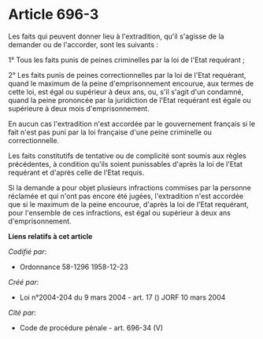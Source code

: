 # Article 696-3

Les faits qui peuvent donner lieu à l'extradition, qu'il s'agisse de la demander ou de l'accorder, sont les suivants :

1° Tous les faits punis de peines criminelles par la loi de l'Etat requérant ;

2° Les faits punis de peines correctionnelles par la loi de l'Etat requérant, quand le maximum de la peine d'emprisonnement
encourue, aux termes de cette loi, est égal ou supérieur à deux ans, ou, s'il s'agit d'un condamné, quand la peine prononcée
par la juridiction de l'Etat requérant est égale ou supérieure à deux mois d'emprisonnement.

En aucun cas l'extradition n'est accordée par le gouvernement français si le fait n'est pas puni par la loi française d'une
peine criminelle ou correctionnelle.

Les faits constitutifs de tentative ou de complicité sont soumis aux règles précédentes, à condition qu'ils soient
punissables d'après la loi de l'Etat requérant et d'après celle de l'Etat requis.

Si la demande a pour objet plusieurs infractions commises par la personne réclamée et qui n'ont pas encore été jugées,
l'extradition n'est accordée que si le maximum de la peine encourue, d'après la loi de l'Etat requérant, pour l'ensemble de
ces infractions, est égal ou supérieur à deux ans d'emprisonnement.

**Liens relatifs à cet article**

_Codifié par_:

  - Ordonnance 58-1296 1958-12-23

_Créé par_:

  - Loi n°2004-204 du 9 mars 2004 - art. 17 () JORF 10 mars 2004

_Cité par_:

  - Code de procédure pénale - art. 696-34 (V)
